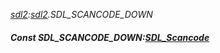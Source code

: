 _[sdl2](../../modules/sdl2/sdl2-module.md):[sdl2](../../modules/sdl2/sdl2-module.md).SDL\_SCANCODE\_DOWN_
##### Const SDL\_SCANCODE\_DOWN:[SDL_Scancode](../../modules/sdl2/sdl2-sdl_scancode.md)
